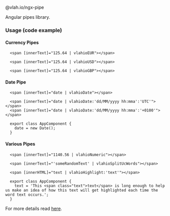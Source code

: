 @vlah.io/ngx-pipe

Angular pipes library.

### Usage (code example)

#### Currency Pipes
```
  <span [innerText]="125.64 | vlahioEUR"></span>

  <span [innerText]="125.64 | vlahioUSD"></span>

  <span [innerText]="125.64 | vlahioGBP"></span>
```

#### Date Pipe
```
  <span [innerText]="date | vlahioDate"></span>

  <span [innerText]="date | vlahioDate:'dd/MM/yyyy hh:mma':'UTC'"></span>
  <span [innerText]="date | vlahioDate:'dd/MM/yyyy hh:mma':'+0100'"></span>

  export class AppComponent {
    date = new Date();
  }
```

#### Various Pipes
```
  <span [innerText]="1140.56 | vlahioNumeric"></span>

  <span [innerText]="'someRandomText' | vlahioSplitUcWords"></span>

  <span [innerHTML]="text | vlahioHighlight:'text'"></span>
```

```
  export class AppComponent {
    text = 'This <span class="text">text</span> is long enough to help us make an idea of how this text will get highlighted each time the word text occurs.';
  }
```

For more details read [here](https://github.com/vlah-io/ngx-pipe/blob/master/INSTALLATION.md).
